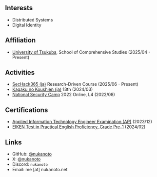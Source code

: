 ## Interests

- Distributed Systems
- Digital Identity

## Affiliation

- [University of Tsukuba](https://www.tsukuba.ac.jp/en/), School of Comprehensive Studies (2025/04 - Present)

## Activities

<!-- TODO: (ja) を少し小さくして表示する mdx? -->
- [SecHack365 (ja)](https://sechack365.nict.go.jp/) Research-Driven Course (2025/06 - Present)
- [Kagaku no Koushien (ja)](https://koushien.jst.go.jp/koushien/index.html) 13th (2024/03)
- [National Security Camp](https://www.ipa.go.jp/en/about/it-talents/security-camp.html) 2022 Online, L4 (2022/08)

## Certifications

- [Applied Information Technology Engineer Examination (AP)](https://www.ipa.go.jp/en/about/it-talents/itee.html) (2023/12)
- [EIKEN Test in Practical English Proficiency, Grade Pre-1](https://www.eiken.or.jp/eiken/en/grades/grade_p1/) (2024/02)

## Links

- GitHub: [@nukanoto](https://github.com/nukanoto)
- X: [@nukanoto](https://x.com/nukanoto)
- Discord: `nukanoto`
- Email: me \[at] nukanoto.net
